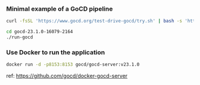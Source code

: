### Minimal example of a GoCD pipeline
```sh
curl -fsSL 'https://www.gocd.org/test-drive-gocd/try.sh' | bash -s 'https://download.gocd.org/test-drive/installers/23.1.0/16079/gocd-23.1.0-16079-2164-osx-aarch64.zip'
```

```sh
cd gocd-23.1.0-16079-2164
./run-gocd
```





### Use Docker to run the application
```sh
docker run -d -p8153:8153 gocd/gocd-server:v23.1.0
```


ref: https://github.com/gocd/docker-gocd-server
